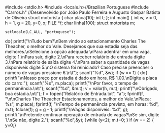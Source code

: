 #include <stdio.h>
#include <locale.h>//Brazilian Portuguese
#include "Carros.h"
//Desenvolvido por João Paulo Ferreira e Augusto Gaspar Batista de Oliveira
struct motorista {
    char placa[10];
    int t;
};
int main() {
    int w, v = 0, h = 1, g = 20, y=0, x;
    FILE *f;
    char linha[100];
    struct motorista m;

    setlocale(LC_ALL, "portuguese");
   do{
        printf("\nTudo bem?\nBem vindo ao estacionamento Charles The Theacher, o melhor do Vale. Desejamos que sua estadia seja das melhores.\nSelecione a opção adequada:\nPara adentrar em uma vaga, digite 1.\nPara sair, digite 2.\nPara receber relatório de entrada digite 3.\nPara relatório de saída digite 4.\nPara saber a quantidade de vagas disponíveis digite 5.\nO sistema foi reiniciado? Caso precise preencher o número de vagas pressione 6.\n\t");
        scanf("%d", &w);
        if (w == 1) {
        do{
        printf("\nNosso preço por estadia é dado em hora, R$ 1.00.\nDigite a placa do carro:");
        scanf("%s", m.placa);
        printf("\nPor favor, o tempo de permanência.\n\t");
        scanf("%d", &m.t);
        v = valor(h, m.t);
        printf("\nObrigado, boa estadia.\n\t");
        f = fopen("Relatório de Entrada.txt", "a");
        fprintf(f, "\n\nCharles The Theacher Estacionamentos, a melhor do Vale.\nPlaca: %s", m.placa);
        fprintf(f, "\nTempo de permanência previsto, em horas: %d", m.t);
        fclose(f);
        g = g - 1;
        printf("\nVagas disponíveis: %d", g);
        printf("\nPretende continuar operação de entrada de vagas?\nSe sim, digite 1.\nSe não, digite 2.");
        scanf("%d",&y);
        }while (y<2);
        m.t=0;
    }
    if (w == 2) {
        y=0;}